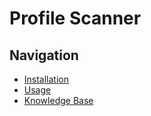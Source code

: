 # Profile Scanner

## Navigation
- [Installation](installation)
- [Usage](usage)
- [Knowledge Base](knowledge-base)

